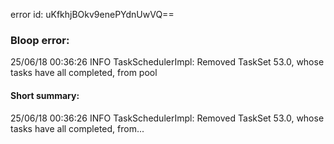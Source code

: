 error id: uKfkhjBOkv9enePYdnUwVQ==
### Bloop error:

25/06/18 00:36:26 INFO TaskSchedulerImpl: Removed TaskSet 53.0, whose tasks have all completed, from pool
#### Short summary: 

25/06/18 00:36:26 INFO TaskSchedulerImpl: Removed TaskSet 53.0, whose tasks have all completed, from...